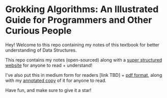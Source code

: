 Grokking Algorithms: An Illustrated Guide for Programmers and Other Curious People
=======================================

Hey! Welcome to this repo containing my notes of this textbook for better understanding of Data Structures.

This repo contains my notes (open-sourced) along with a <a href="https://grokking-documentation.readthedocs.io/">super structured website</a> for anyone to read + understand!

I've also put this in medium form for readers [link TBD] + <a href="notes.pdf">pdf format</a>, along with my <a href="annotated_textbook.pdf">annotated copy</a> of it for anyone to read.

Have fun, and make sure to give it a star!
